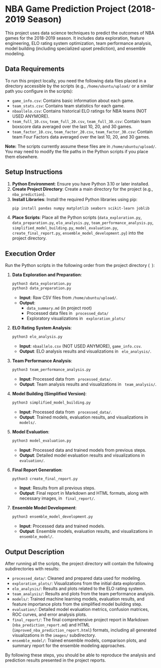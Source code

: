 # NBA Game Prediction Project (2018-2019 Season)

This project uses data science techniques to predict the outcomes of NBA games for the 2018-2019 season. It includes data exploration, feature engineering, ELO rating system optimization, team performance analysis, model building (including specialized upset prediction), and ensemble modeling.

## Data Requirements

To run this project locally, you need the following data files placed in a directory accessible by the scripts (e.g., `/home/ubuntu/upload/` or a similar path you configure in the scripts):

- `game_info.csv`: Contains basic information about each game.
- `team_stats.csv`: Contains team statistics for each game.
- `nbaallelo.csv`: Contains historical ELO ratings for NBA teams (NOT USED ANYMORE).
- `team_full_10.csv`, `team_full_20.csv`, `team_full_30.csv`: Contain team boxscore data averaged over the last 10, 20, and 30 games.
- `team_factor_10.csv`, `team_factor_20.csv`, `team_factor_30.csv`: Contain team Four Factors data averaged over the last 10, 20, and 30 games.

**Note:** The scripts currently assume these files are in `/home/ubuntu/upload/`. You may need to modify the file paths in the Python scripts if you place them elsewhere.

## Setup Instructions

1.  **Python Environment**: Ensure you have Python 3.10 or later installed.
2.  **Create Project Directory**: Create a main directory for the project (e.g., `nba_prediction`).
3.  **Install Libraries**: Install the required Python libraries using pip:
    ```bash
    pip install pandas numpy matplotlib seaborn scikit-learn joblib
    ```
4.  **Place Scripts**: Place all the Python scripts (`data_exploration.py`, `data_preparation.py`, `elo_analysis.py`, `team_performance_analysis.py`, `simplified_model_building.py`, `model_evaluation.py`, `create_final_report.py`, `ensemble_model_development.py`) into the project directory.

## Execution Order

Run the Python scripts in the following order from the project directory (` `):

1.  **Data Exploration and Preparation**:
    ```bash
    python3 data_exploration.py
    python3 data_preparation.py
    ```
    *   **Input**: Raw CSV files from `/home/ubuntu/upload/`.
    *   **Output**: 
        *   `data_summary.md` (in project root)
        *   Processed data files in ` processed_data/`
        *   Exploratory visualizations in ` exploration_plots/`

2.  **ELO Rating System Analysis**:
    ```bash
    python3 elo_analysis.py
    ```
    *   **Input**: `nbaallelo.csv` (NOT USED ANYMORE), `game_info.csv`.
    *   **Output**: ELO analysis results and visualizations in ` elo_analysis/`.

3.  **Team Performance Analysis**:
    ```bash
    python3 team_performance_analysis.py
    ```
    *   **Input**: Processed data from ` processed_data/`.
    *   **Output**: Team analysis results and visualizations in ` team_analysis/`.

4.  **Model Building (Simplified Version)**:
    ```bash
    python3 simplified_model_building.py 
    ```
    *   **Input**: Processed data from ` processed_data/`.
    *   **Output**: Trained models, evaluation results, and visualizations in ` models/`.

5.  **Model Evaluation**:
    ```bash
    python3 model_evaluation.py
    ```
    *   **Input**: Processed data and trained models from previous steps.
    *   **Output**: Detailed model evaluation results and visualizations in ` evaluation/`.

6.  **Final Report Generation**:
    ```bash
    python3 create_final_report.py
    ```
    *   **Input**: Results from all previous steps.
    *   **Output**: Final report in Markdown and HTML formats, along with necessary images, in ` final_report/`.

7.  **Ensemble Model Development**:
    ```bash
    python3 ensemble_model_development.py
    ```
    *   **Input**: Processed data and trained models.
    *   **Output**: Ensemble models, evaluation results, and visualizations in ` ensemble_model/`.

## Output Description

After running all the scripts, the project directory will contain the following subdirectories with results:

- `processed_data/`: Cleaned and prepared data used for modeling.
- `exploration_plots/`: Visualizations from the initial data exploration.
- `elo_analysis/`: Results and plots related to the ELO rating system.
- `team_analysis/`: Results and plots from the team performance analysis.
- `models/`: Trained machine learning models, evaluation results, and feature importance plots from the simplified model building step.
- `evaluation/`: Detailed model evaluation metrics, confusion matrices, ROC curves, and error analysis plots.
- `final_report/`: The final comprehensive project report in Markdown (`nba_prediction_report.md`) and HTML (`improved_nba_prediction_report.html`) formats, including all generated visualizations in the `images/` subdirectory.
- `ensemble_model/`: Trained ensemble models, comparison plots, and summary report for the ensemble modeling approaches.

By following these steps, you should be able to reproduce the analysis and prediction results presented in the project reports.
